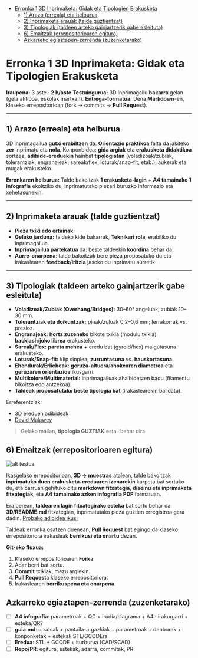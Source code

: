 - [Erronka 1 3D Inprimaketa: Gidak eta Tipologien Erakusketa](#erronka-1-3d-inprimaketa-gidak-eta-tipologien-erakusketa)
  - [1) Arazo (erreala) eta helburua](#1-arazo-erreala-eta-helburua)
  - [2) Inprimaketa arauak (talde guztientzat)](#2-inprimaketa-arauak-talde-guztientzat)
  - [3) Tipologiak (taldeen arteko gainjartzerik gabe esleituta)](#3-tipologiak-taldeen-arteko-gainjartzerik-gabe-esleituta)
  - [6) Emaitzak (errepositorioaren egitura)](#6-emaitzak-errepositorioaren-egitura)
  - [Azkarreko egiaztapen-zerrenda (zuzenketarako)](#azkarreko-egiaztapen-zerrenda-zuzenketarako)

# Erronka 1 3D Inprimaketa: Gidak eta Tipologien Erakusketa

**Iraupena:** 3 aste · **2 h/aste**
**Testuingurua:** 3D inprimagailu **bakarra** gelan (gela aktiboa, eskolak martxan).
**Entrega-formatua:** Dena **Markdown**-en, klaseko errepositorioan (fork → commits → **Pull Request**).

---

## 1) Arazo (erreala) eta helburua

3D inprimagailua **gutxi erabiltzen** da. **Orientazio praktikoa** falta da jakiteko **zer** inprimatu eta **nola**. Konponbidea: **gida argiak** eta **erakusketa didaktikoa** sortzea, **adibide-ereduekin** hainbat **tipologiatan** (voladizoak/zubiak, tolerantziak, engranajeak, sareak/flex, loturak/snap-fit, etab.), aukerak eta mugak erakusteko.

**Erronkaren helburua:**
Talde bakoitzak **1 erakusketa-lagin** + **A4 tamainako 1 infografia** ekoitziko du, inprimatutako piezari buruzko informazio eta xehetasunekin.

---

## 2) Inprimaketa arauak (talde guztientzat)

* **Pieza txiki edo ertainak**.
* **Gelako jarduna:** taldeko kide bakarrak, **Teknikari rola**, erabiliko du inprimagailua.
* **Inprimagailua partekatua** da: beste taldeekin **koordina** behar da.
* **Aurre-onarpena**: talde bakoitzak bere pieza proposatuko du eta irakaslearen **feedback/iritzia** jasoko du inprimatu aurretik.

---

## 3) Tipologiak (taldeen arteko gainjartzerik gabe esleituta)

* **Voladizoak/Zubiak (Overhang/Bridges):** 30–60° angeluak; zubiak 10–30 mm.
* **Tolerantziak eta doikuntzak:** pinak/zuloak 0,2–0,6 mm; lerrakorrak vs. presioz.
* **Engranajeak:** **hortz zuzeneko** bikote txikia (modulu txikia) **backlash**/**joko librea** erakusteko.
* **Sareak/Flex:** **pareta mehea** + eredu bat (gyroid/hex) malgutasuna erakusteko.
* **Loturak/Snap-fit:** klip sinplea; **zurruntasuna** vs. **hauskortasuna**.
* **Ehendurak/Erliebeak:** **geruza-altuera**/**ahokearen diametroa** eta **geruzaren orientazioa** ikusgarri.
* **Multikolore/Multimaterial:** inprimagailuak ahalbidetzen badu (filamentu bikoitza edo antzekoa).
* **Taldeak proposatutako beste tipologia bat** (irakaslearekin balidatu).

Erreferentziak:

* [3D ereduen adibideak](https://www.thingiverse.com/)
* [David Malawey](https://www.youtube.com/@davidmalawey)

> Gelako mailan, **tipologia GUZTIAK** estali behar dira.

## 6) Emaitzak (errepositorioaren egitura)

![alt testua](images/image.png)

Ikasgelako errepositorioan, **3D → muestras** atalean, talde bakoitzak **inprimatuko duen erakusketa-ereduaren izenarekin** karpeta bat sortuko du, eta barruan gehituko ditu **markdown fitxategia**, **diseinu eta inprimaketa fitxategiak**, eta **A4 tamainako azken infografia PDF** formatuan.

Era berean, **taldearen lagin fitxategirako esteka** bat sortu behar da **3D/README.md** fitxategian, inprimatutako pieza guztien erregistroa gera dadin. [Probako adibidea ikusi](muestras/catalogo.md)

Taldeak erronka osatzen duenean, **Pull Request** bat egingo da klaseko errepositoriora irakasleak **berrikusi eta onartu** dezan.

**Git-eko fluxua:**

1. Klaseko errepositorioaren **Fork**a.
2. Adar berri bat sortu.
3. **Commit** txikiak, mezu argiekin.
4. **Pull Request**a klaseko errepositoriora.
5. Irakaslearen **berrikuspena eta onarpena**.

## Azkarreko egiaztapen-zerrenda (zuzenketarako)

* [ ] **A4 infografia**: parametroak + QC + irudia/diagrama + A4n irakurgarri + esteka/QR?
* [ ] **guia.md**: urratsak + pantaila-argazkiak + parametroak + denborak + konponketak + estekak STL/GCODEra
* [ ] **Eredua**: STL + GCODE + iturburua (CAD/SCAD)
* [ ] **Repo/PR**: egitura, estekak, adarra, commitak, PR
